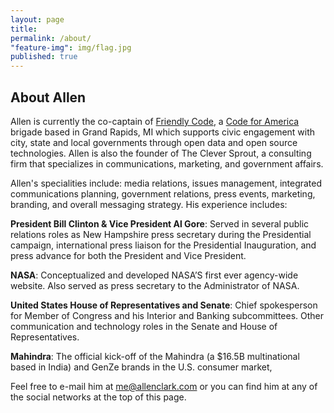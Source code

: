 ```yaml
---
layout: page
title: 
permalink: /about/
"feature-img": img/flag.jpg
published: true
---
```



## About Allen

Allen is currently the co-captain of [Friendly Code](http://friendlycode.org/), a [Code for America](http://www.codeforamerica.org/) brigade based in Grand Rapids, MI which supports civic engagement with city, state and local governments through open data and open source technologies. Allen is also the founder of The Clever Sprout, a consulting firm that specializes in communications, marketing, and government affairs.

Allen's specialities include: media relations, issues management, integrated communications planning, government relations, press events, marketing, branding, and overall messaging strategy. His experience includes:

**President Bill Clinton & Vice President Al Gore**: Served in several public relations roles as New Hampshire press secretary during the Presidential campaign, international press liaison for the Presidential Inauguration, and press advance for both the President and Vice President.

**NASA**: Conceptualized and developed NASA’S first ever agency-wide website. Also served as press secretary to the Administrator of NASA.

**United States House of Representatives and Senate**: Chief spokesperson for Member of Congress and his Interior and Banking subcommittees. Other communication and technology roles in the Senate and House of Representatives.

**Mahindra**: The official kick-off of the Mahindra (a $16.5B multinational based in India) and GenZe brands in the U.S. consumer market,

Feel free to e-mail him at [me@allenclark.com](mailto:me@allenclark.com) or you can find him at any of the  social networks at the top of this page.
